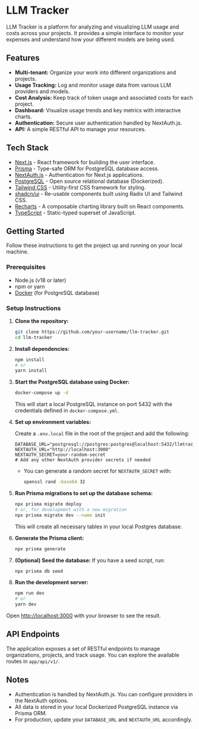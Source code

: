 # LLM Tracker

LLM Tracker is a platform for analyzing and visualizing LLM usage and costs across your projects. It provides a simple interface to monitor your expenses and understand how your different models are being used.

## Features

- **Multi-tenant:** Organize your work into different organizations and projects.
- **Usage Tracking:** Log and monitor usage data from various LLM providers and models.
- **Cost Analysis:** Keep track of token usage and associated costs for each project.
- **Dashboard:** Visualize usage trends and key metrics with interactive charts.
- **Authentication:** Secure user authentication handled by NextAuth.js.
- **API:** A simple RESTful API to manage your resources.

## Tech Stack

- [Next.js](https://nextjs.org/) - React framework for building the user interface.
- [Prisma](https://www.prisma.io/) - Type-safe ORM for PostgreSQL database access.
- [NextAuth.js](https://next-auth.js.org/) - Authentication for Next.js applications.
- [PostgreSQL](https://www.postgresql.org/) - Open source relational database (Dockerized).
- [Tailwind CSS](https://tailwindcss.com/) - Utility-first CSS framework for styling.
- [shadcn/ui](https://ui.shadcn.com/) - Re-usable components built using Radix UI and Tailwind CSS.
- [Recharts](https://recharts.org/) - A composable charting library built on React components.
- [TypeScript](https://www.typescriptlang.org/) - Static-typed superset of JavaScript.

## Getting Started

Follow these instructions to get the project up and running on your local machine.

### Prerequisites

- Node.js (v18 or later)
- npm or yarn
- [Docker](https://www.docker.com/) (for PostgreSQL database)

### Setup Instructions

1.  **Clone the repository:**
    ```bash
    git clone https://github.com/your-username/llm-tracker.git
    cd llm-tracker
    ```

2.  **Install dependencies:**
    ```bash
    npm install
    # or
    yarn install
    ```

3.  **Start the PostgreSQL database using Docker:**
    ```bash
    docker-compose up -d
    ```
    This will start a local PostgreSQL instance on port 5432 with the credentials defined in `docker-compose.yml`.

4.  **Set up environment variables:**

    Create a `.env.local` file in the root of the project and add the following:
    ```env
    DATABASE_URL="postgresql://postgres:postgres@localhost:5432/llmtracker_db"
    NEXTAUTH_URL="http://localhost:3000"
    NEXTAUTH_SECRET=your-random-secret
    # Add any other NextAuth provider secrets if needed
    ```
    - You can generate a random secret for `NEXTAUTH_SECRET` with:
      ```bash
      openssl rand -base64 32
      ```

5.  **Run Prisma migrations to set up the database schema:**
    ```bash
    npx prisma migrate deploy
    # or, for development with a new migration
    npx prisma migrate dev --name init
    ```
    This will create all necessary tables in your local Postgres database.

6.  **Generate the Prisma client:**
    ```bash
    npx prisma generate
    ```

7.  **(Optional) Seed the database:**
    If you have a seed script, run:
    ```bash
    npx prisma db seed
    ```

8.  **Run the development server:**
    ```bash
    npm run dev
    # or
    yarn dev
    ```

Open [http://localhost:3000](http://localhost:3000) with your browser to see the result.

## API Endpoints

The application exposes a set of RESTful endpoints to manage organizations, projects, and track usage. You can explore the available routes in `app/api/v1/`.

## Notes
- Authentication is handled by NextAuth.js. You can configure providers in the NextAuth options.
- All data is stored in your local Dockerized PostgreSQL instance via Prisma ORM.
- For production, update your `DATABASE_URL` and `NEXTAUTH_URL` accordingly.